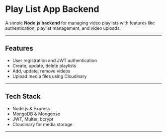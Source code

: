 # Play List App Backend

A simple **Node.js backend** for managing video playlists with features like authentication, playlist management, and video uploads.  

---

## Features

- User registration and JWT authentication  
- Create, update, delete playlists  
- Add, update, remove videos  
- Upload media files using Cloudinary  

---

## Tech Stack

- Node.js & Express  
- MongoDB & Mongoose  
- JWT, Multer, bcrypt  
- Cloudinary for media storage  

---


